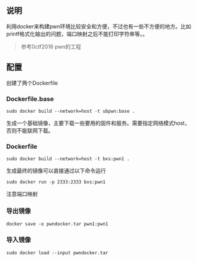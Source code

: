 ## 说明

利用docker来构建pwn环境比较安全和方便，不过也有一些不方便的地方。比如printf格式化输出的问题，端口映射之后不能打印字符串等。。

>参考0ctf2016 pwn的工程

## 配置
创建了两个Dockerfile

### Dockerfile.base
```
sudo docker build --network=host -t ubpwn:base .
```
生成一个基础镜像，主要下载一些要用的固件和服务。需要指定网络模式host，否则不能联网下载。

### Dockerfile
```
sudo docker build --network=host -t bxs:pwn1 .
```
生成最终的镜像可以直接通过以下命令运行
```
sudo docker run -p 2333:2333 bxs:pwn1
```
注意端口映射

### 导出镜像
```
docker save -o pwndocker.tar pwn1:pwn1
```

### 导入镜像
```
sudo docker load --input pwndocker.tar
```
